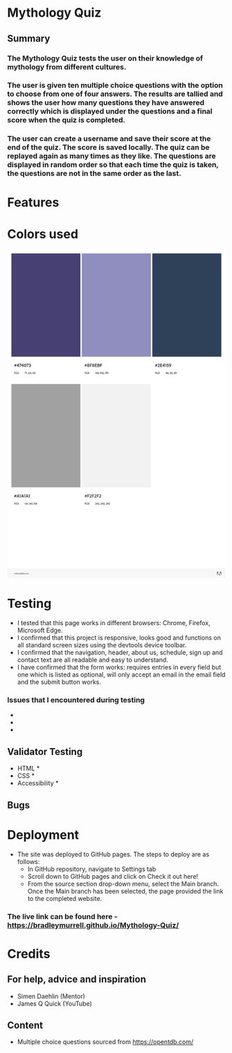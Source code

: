 # Mythology Quiz

## Summary

### The Mythology Quiz tests the user on their knowledge of mythology from different cultures.

### The user is given ten multiple choice questions with the option to choose from one of four answers. The results are tallied and shows the user how many questions they have answered correctly which is displayed under the questions and a final score when the quiz is completed.

### The user can create a username and save their score at the end of the quiz. The score is saved locally. The quiz can be replayed again as many times as they like. The questions are displayed in random order so that each time the quiz is taken, the questions are not in the same order as the last.

# Features

# Colors used

<img src="assets/images/AdobeColor-Wilderness.jpeg">

# Testing

* I tested that this page works in different browsers: Chrome, Firefox, Microsoft Edge.
* I confirmed that this project is responsive, looks good and functions on all standard screen sizes using the devtools device toolbar.
* I confirmed that the navigation, header, about us, schedule, sign up and contact text are all readable and easy to understand.
* I have confirmed that the form works: requires entries in every field but one which is listed as optional, will only accept an email in the email field and the submit button works.

### Issues that I encountered during testing

* 
* 
* 

## Validator Testing

* HTML
  * 
* CSS
  * 
* Accessibility
  * 

## Bugs

# Deployment

* The site was deployed to GitHub pages. The steps to deploy are as follows:
  * In GitHub repository, navigate to Settings tab
  * Scroll down to GitHub pages and click on Check it out here!
  * From the source section drop-down menu, select the Main branch.
  Once the Main branch has been selected, the page provided the link to the completed website.

### The live link can be found here - https://bradleymurrell.github.io/Mythology-Quiz/

# Credits

## For help, advice and inspiration

* Simen Daehlin (Mentor)
* James Q Quick (YouTube)

## Content

* Multiple choice questions sourced from https://opentdb.com/